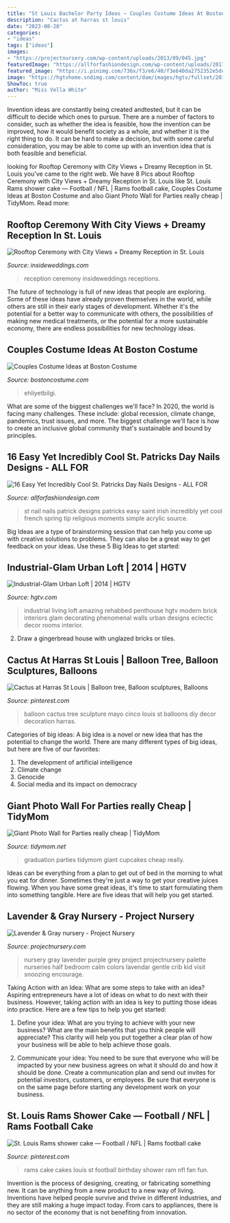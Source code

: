 ```yaml
---
title: "St Louis Bachelor Party Ideas ~ Couples Costume Ideas At Boston Costume"
description: "Cactus at harras st louis"
date: "2023-08-20"
categories:
- "ideas"
tags: ["ideas"]
images:
- "https://projectnursery.com/wp-content/uploads/2013/09/045.jpg"
featuredImage: "https://allforfashiondesign.com/wp-content/uploads/2017/02/le-7-600x600.jpg"
featured_image: "https://i.pinimg.com/736x/f3/e6/40/f3e640da2752352e5dcb3f70c952f11a--balloon-tree-st-louis.jpg"
image: "https://hgtvhome.sndimg.com/content/dam/images/hgtv/fullset/2014/10/9/0/FFOD_SK-Interiors_Downtown-Loft-purple-eclectic-living-room-coffee-table_h.jpg.rend.hgtvcom.966.644.suffix/1412892943745.jpeg"
ShowToc: true
author: "Miss Vella White"
---
```



Invention ideas are constantly being created andtested, but it can be difficult to decide which ones to pursue. There are a number of factors to consider, such as whether the idea is feasible, how the invention can be improved, how it would benefit society as a whole, and whether it is the right thing to do. It can be hard to make a decision, but with some careful consideration, you may be able to come up with an invention idea that is both feasible and beneficial.

	

		
looking for Rooftop Ceremony with City Views + Dreamy Reception in St. Louis you've came to the right web. We have 8 Pics about Rooftop Ceremony with City Views + Dreamy Reception in St. Louis like St. Louis Rams shower cake — Football / NFL | Rams football cake, Couples Costume Ideas at Boston Costume and also Giant Photo Wall for Parties really cheap | TidyMom. Read more:
		
    
## Rooftop Ceremony With City Views + Dreamy Reception In St. Louis

<img loading=lazy src="https://d1zpvjny0s6omk.cloudfront.net/media/cache/15/51/15518416e72022af6e2c66e5dd05d768.jpg" onerror="this.onerror=null;this.src='https://tse4.mm.bing.net/th?id=OIP.GEpaG8BMqJ6bGEfr-Y5NAwHaE8&amp;pid=15.1';" alt="Rooftop Ceremony with City Views + Dreamy Reception in St. Louis">

_Source: insideweddings.com_

>reception ceremony insideweddings receptions. 

	

The future of technology is full of new ideas that people are exploring. Some of these ideas have already proven themselves in the world, while others are still in their early stages of development. Whether it's the potential for a better way to communicate with others, the possibilities of making new medical treatments, or the potential for a more sustainable economy, there are endless possibilities for new technology ideas.

    
## Couples Costume Ideas At Boston Costume

<img loading=lazy src="http://www.bostoncostume.com/hub-pages/couples/2011.12.7-couples-ideas-page-1.jpg" onerror="this.onerror=null;this.src='https://tse3.mm.bing.net/th?id=OIP.8ui7kyj-B2_wDcjZ_WaCrwHaNB&amp;pid=15.1';" alt="Couples Costume Ideas at Boston Costume">

_Source: bostoncostume.com_

>ehliyetbilgi. 

	

What are some of the biggest challenges we'll face?
In 2020, the world is facing many challenges. These include: global recession, climate change, pandemics, trust issues, and more. The biggest challenge we'll face is how to create an inclusive global community that's sustainable and bound by principles.

    
## 16 Easy Yet Incredibly Cool St. Patricks Day Nails Designs - ALL FOR

<img loading=lazy src="https://allforfashiondesign.com/wp-content/uploads/2017/02/le-7-600x600.jpg" onerror="this.onerror=null;this.src='https://tse2.mm.bing.net/th?id=OIP.H-DbW1Nme-ScJb_NQRIR6QHaHa&amp;pid=15.1';" alt="16 Easy Yet Incredibly Cool St. Patricks Day Nails Designs - ALL FOR">

_Source: allforfashiondesign.com_

>st nail nails patrick designs patricks easy saint irish incredibly yet cool french spring tip religious moments simple acrylic source. 

	

Big Ideas are a type of brainstorming session that can help you come up with creative solutions to problems. They can also be a great way to get feedback on your ideas. Use these 5 Big Ideas to get started: 

    
## Industrial-Glam Urban Loft | 2014 | HGTV

<img loading=lazy src="https://hgtvhome.sndimg.com/content/dam/images/hgtv/fullset/2014/10/9/0/FFOD_SK-Interiors_Downtown-Loft-purple-eclectic-living-room-coffee-table_h.jpg.rend.hgtvcom.966.644.suffix/1412892943745.jpeg" onerror="this.onerror=null;this.src='https://tse3.mm.bing.net/th?id=OIP.dzqRmHdmJ3D0hD1L2Nzn9QHaE8&amp;pid=15.1';" alt="Industrial-Glam Urban Loft | 2014 | HGTV">

_Source: hgtv.com_

>industrial living loft amazing rehabbed penthouse hgtv modern brick interiors glam decorating phenomenal walls urban designs eclectic decor rooms interior. 

	

2. Draw a gingerbread house with unglazed bricks or tiles.

    
## Cactus At Harras St Louis | Balloon Tree, Balloon Sculptures, Balloons

<img loading=lazy src="https://i.pinimg.com/736x/f3/e6/40/f3e640da2752352e5dcb3f70c952f11a--balloon-tree-st-louis.jpg" onerror="this.onerror=null;this.src='https://tse3.mm.bing.net/th?id=OIP.SYDzFo4vZtB5xFvvFEy4dwHaJ3&amp;pid=15.1';" alt="Cactus at Harras St Louis | Balloon tree, Balloon sculptures, Balloons">

_Source: pinterest.com_

>balloon cactus tree sculpture mayo cinco louis st balloons diy decor decoration harras. 

	

Categories of big ideas:
A big idea is a novel or new idea that has the potential to change the world. There are many different types of big ideas, but here are five of our favorites: 
1. The development of artificial intelligence 
2. Climate change 
3. Genocide 
4. Social media and its impact on democracy 

    
## Giant Photo Wall For Parties really Cheap | TidyMom

<img loading=lazy src="http://tidymom.net/blog/wp-content/uploads/2011/05/graduation-party-food-650x1000.jpg" onerror="this.onerror=null;this.src='https://tse1.mm.bing.net/th?id=OIP.xeQ2e1tg1rr6_jbjLG9flgHaLZ&amp;pid=15.1';" alt="Giant Photo Wall for Parties really cheap | TidyMom">

_Source: tidymom.net_

>graduation parties tidymom giant cupcakes cheap really. 

	

Ideas can be everything from a plan to get out of bed in the morning to what you eat for dinner. Sometimes they're just a way to get your creative juices flowing. When you have some great ideas, it's time to start formulating them into something tangible. Here are five ideas that will help you get started.

    
## Lavender &amp; Gray Nursery - Project Nursery

<img loading=lazy src="https://projectnursery.com/wp-content/uploads/2013/09/045.jpg" onerror="this.onerror=null;this.src='https://tse4.mm.bing.net/th?id=OIP.fNwF3fJt0Lp0QgD3gLxOEwHaLH&amp;pid=15.1';" alt="Lavender &amp; Gray nursery - Project Nursery">

_Source: projectnursery.com_

>nursery gray lavender purple grey project projectnursery palette nurseries half bedroom calm colors lavendar gentle crib kid visit snoozing encourage. 

	

Taking Action with an Idea: What are some steps to take with an idea?
Aspiring entrepreneurs have a lot of ideas on what to do next with their business. However, taking action with an idea is key to putting those ideas into practice. Here are a few tips to help you get started:
1. Define your idea: What are you trying to achieve with your new business? What are the main benefits that you think people will appreciate? This clarity will help you put together a clear plan of how your business will be able to help achieve those goals.

2. Communicate your idea: You need to be sure that everyone who will be impacted by your new business agrees on what it should do and how it should be done. Create a communication plan and send out invites for potential investors, customers, or employees. Be sure that everyone is on the same page before starting any development work on your business.


    
## St. Louis Rams Shower Cake — Football / NFL | Rams Football Cake

<img loading=lazy src="https://i.pinimg.com/originals/d3/1d/54/d31d54e0e616697c7c7f66acfb29d8d2.jpg" onerror="this.onerror=null;this.src='https://tse2.mm.bing.net/th?id=OIP.mEiYlOPcPrMaiQ0g-noG2AHaJ4&amp;pid=15.1';" alt="St. Louis Rams shower cake — Football / NFL | Rams football cake">

_Source: pinterest.com_

>rams cake cakes louis st football birthday shower ram nfl fan fun. 

	

Invention is the process of designing, creating, or fabricating something new. It can be anything from a new product to a new way of living. Inventions have helped people survive and thrive in different industries, and they are still making a huge impact today. From cars to appliances, there is no sector of the economy that is not benefiting from innovation.

